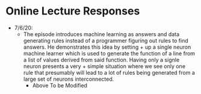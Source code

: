  # Online Lecture Responses 
+ 7/6/20: 
  - The episode introduces machine learning as answers and data generating rules instead of a programmer figuring out rules to find answers. He demonstrates this idea by setting + up a single neuron machine learner which is used to generate the function of a line from a list of values derived from said function. Having only a signle neuron presents a very + simple situation where we see only one rule that presumably will lead to a lot of rules being generated from a large set of neurons interconnected. 
     - Above To be Modified
